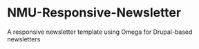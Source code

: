NMU-Responsive-Newsletter
=========================

A responsive newsletter template using Omega for Drupal-based newsletters
